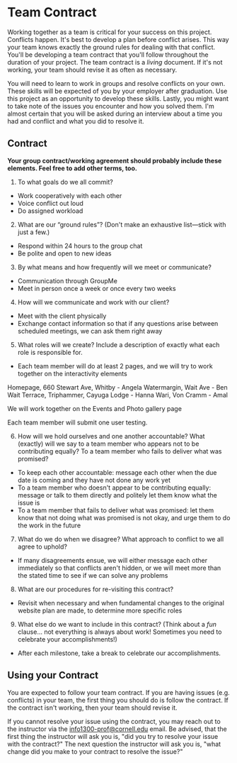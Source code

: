 # Team Contract

Working together as a team is critical for your success on this project. Conflicts happen. It's best to develop a plan before conflict arises. This way your team knows exactly the ground rules for dealing with that conflict. You'll be developing a team contract that you'll follow throughout the duration of your project. The team contract is a *living* document. If it's not working, your team should revise it as often as necessary.

You will need to learn to work in groups and resolve conflicts on your own. These skills will be expected of you by your employer after graduation. Use this project as an opportunity to develop these skills. Lastly, you might want to take note of the issues you encounter and how you solved them. I'm almost certain that you will be asked during an interview about a time you had and conflict and what you did to resolve it.

## Contract

**Your group contract/working agreement should probably include these elements. Feel free to add other terms, too.**

1. To what goals do we all commit?

- Work cooperatively with each other
- Voice conflict out loud
- Do assigned workload

2. What are our “ground rules”? (Don't make an exhaustive list—stick with just a few.)

- Respond within 24 hours to the group chat
- Be polite and open to new ideas

3. By what means and how frequently will we meet or communicate?

- Communication through GroupMe
- Meet in person once a week or once every two weeks

4. How will we communicate and work with our client?

- Meet with the client physically
- Exchange contact information so that if any questions arise between scheduled meetings, we can ask them right away

5. What roles will we create? Include a description of exactly what each role is responsible for.

- Each team member will do at least 2 pages, and we will try to work together on the interactivity elements

Homepage, 660 Stewart Ave, Whitby - Angela
Watermargin, Wait Ave - Ben
Wait Terrace, Triphammer, Cayuga Lodge - Hanna
Wari, Von Cramm - Amal

We will work together on the Events and Photo gallery page

Each team member will submit one user testing. 


6. How will we hold ourselves and one another accountable? What (exactly) will we say to a team member who appears not to be contributing equally? To a team member who fails to deliver what was promised?

- To keep each other accountable: message each other when the due date is coming and they have not done any work yet
- To a team member who doesn't appear to be contributing equally: message or talk to them directly and politely let them know what the issue is
- To a team member that fails to deliver what was promised: let them know that not doing what was promised is not okay, and urge them to do the work in the future

7. What do we do when we disagree? What approach to conflict to we all agree to uphold?

- If many disagreements ensue, we will either message each other immediately so that conflicts aren't hidden, or we will meet more than the stated time to see if we can solve any problems

8. What are our procedures for re-visiting this contract?

- Revisit when necessary and when fundamental changes to the original website plan are made, to determine more specific roles

9. What else do we want to include in this contract? (Think about a *fun* clause... not everything is always about work! Sometimes you need to celebrate your accomplishments!)

- After each milestone, take a break to celebrate our accomplishments.


## Using your Contract

You are expected to follow your team contract. If you are having issues (e.g. conflicts) in your team, the first thing you should do is follow the contract. If the contract isn't working, then your team should revise it.

If you cannot resolve your issue using the contract, you may reach out to the instructor via the <info1300-prof@cornell.edu> email. Be advised, that the first thing the instructor will ask you is, "did you try to resolve your issue with the contract?" The next question the instructor will ask you is, "what change did you make to your contract to resolve the issue?"
